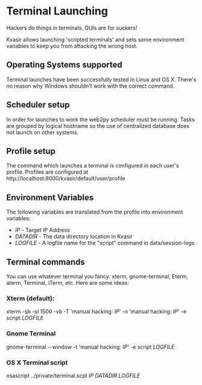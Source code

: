 # Terminal Launching

Hackers do things in terminals. GUIs are for suckers!

Kvasir allows launching 'scripted terminals' and sets some environment
variables to keep you from attacking the wrong host.

## Operating Systems supported

Terminal launches have been successfully tested in Linux and OS X. There's
no reason why Windows shouldn't work with the correct command.

## Scheduler setup

In order for launches to work the web2py scheduler must be running. Tasks
are grouped by logical hostname so the use of centralized database does not
launch on other systems.

## Profile setup

The command which launches a terminal is configured in each user's profile.
Profiles are configured at http://localhost:8000/kvasir/default/user/profile

## Environment Variables

The following variables are translated from the profile into environment
variables:

* _IP_ - Target IP Address
* _DATADIR_ - The data directory location in Kvasir
* _LOGFILE_ - A logfile name for the "script" command in data/session-logs

## Terminal commands

You can use whatever terminal you fancy: xterm, gnome-terminal, Eterm, aterm,
Terminal, iTerm, etc. Here are some ideas:

### Xterm (default):

xterm -sb -sl 1500 -vb -T 'manual hacking: _IP_' -n 'manual hacking: _IP_' -e script _LOGFILE_

### Gnome Terminal

gnome-terminal --window -t 'manual hacking: _IP_' -e script _LOGFILE_

### OS X Terminal script

osascript ../private/terminal.scpt _IP_ _DATADIR_ _LOGFILE_

